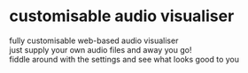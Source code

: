 # customisable audio visualiser
fully customisable web-based audio visualiser\
just supply your own audio files and away you go!\
fiddle around with the settings and see what looks good to you


